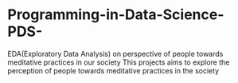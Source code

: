 # Programming-in-Data-Science-PDS-
EDA(Exploratory Data Analysis) on perspective of people towards meditative practices in our society
This projects aims to explore the perception of people towards meditative practices in the society
